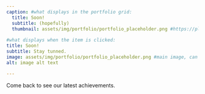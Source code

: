 ```yaml
---
caption: #what displays in the portfolio grid:
  title: Soon!
  subtitle: (hopefully)
  thumbnail: assets/img/portfolio/portfolio_placeholder.png #https://place-hold.it/400x300
  
#what displays when the item is clicked:
title: Soon!
subtitle: Stay tunned.
image: assets/img/portfolio/portfolio_placeholder.png #main image, can be a link or a file in assets/img/portfolio
alt: image alt text

---
```

Come back to see our latest achievements.

<!-- optional info list (delete if not using):

{:.list-inline} 
- Date: 
- Client: 
- Category:  -->